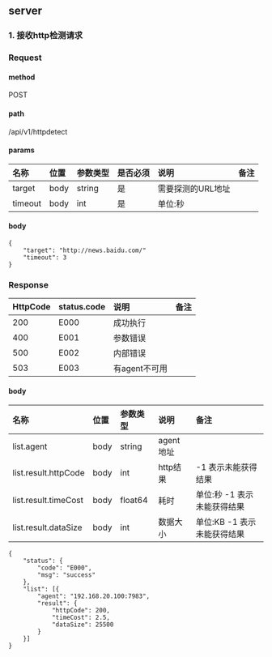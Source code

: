## server

### 1. 接收http检测请求

### Request

#### method
POST

#### path

/api/v1/httpdetect  

#### params

| 名称      |位置|参数类型|是否必须| 说明         |备注|
|:--------|:---|:---|:---|:-----------|:---|
| target  |body|string|是| 需要探测的URL地址 ||
| timeout  |body|int|是| 单位:秒       ||

#### body
```
{
	"target": "http://news.baidu.com/"
	"timeout": 3
}
```

### Response
| HttpCode | status.code | 说明        |备注|
|:---------|:------------|:----------|:---|
| 200      | E000        | 成功执行      || 
| 400      | E001        | 参数错误      || 
| 500      | E002        | 内部错误      || 
| 503      | E003        | 有agent不可用 || 
#### body
| 名称      |位置| 参数类型    | 说明         | 备注               |
|:--------|:---|:--------|:---|:-----------------|
| list.agent  |body| string  | agent地址 ||
| list.result.httpCode |body| int     | http结果 | -1 表示未能获得结果      |
| list.result.timeCost |body| float64 | 耗时 | 单位:秒 -1 表示未能获得结果 |
| list.result.dataSize |body| int     | 数据大小 | 单位:KB    -1 表示未能获得结果        |

```
{
	"status": {
		"code": "E000",
		"msg": "success"
	},
	"list": [{
		"agent": "192.168.20.100:7983",
		"result": {
			"httpCode": 200,
			"timeCost": 2.5,
			"dataSize": 25500
		}
	}]
}
```